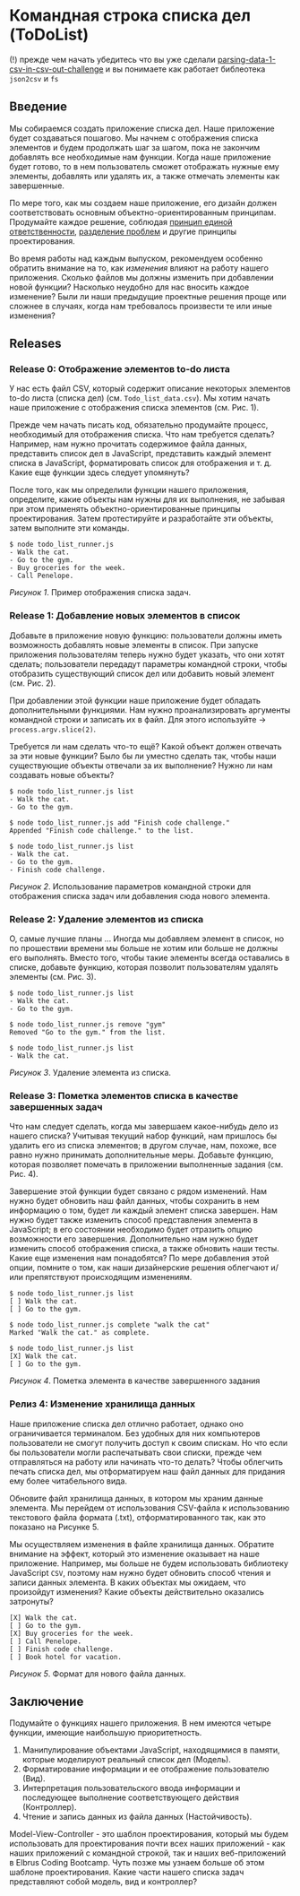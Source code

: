 # Командная строка списка дел (ToDoList)

(!) прежде чем начать убедитесь что вы уже сделали [parsing-data-1-csv-in-csv-out-challenge](../../parsing-data-1-csv-in-csv-out-challenge/) и вы понимаете как работает библеотека `json2csv` и `fs`

## Введение
Мы собираемся создать приложение списка дел. Наше приложение будет создаваться пошагово. Мы начнем с отображения списка элементов и будем продолжать шаг за шагом, пока не закончим добавлять все необходимые нам функции. Когда наше приложение будет готово, то в нем пользователь сможет отображать нужные ему элементы, добавлять или удалять их, а также отмечать элементы как завершенные.

По мере того, как мы создаем наше приложение, его дизайн должен соответствовать основным объектно-ориентированным принципам. Продумайте каждое решение, соблюдая [принцип единой ответственности][wikipedia srp], [разделение проблем][wikipedia soc] и другие принципы проектирования.

Во время работы над каждым выпуском, рекомендуем особенно обратить внимание на то, как *изменения* влияют на работу нашего приложения. Сколько файлов мы должны изменить при добавлении новой функции? Насколько неудобно для нас вносить каждое изменение? Были ли наши предыдущие проектные решения проще или сложнее в случаях, когда нам требовалось произвести те или иные изменения?


## Releases
### Release 0: Отображение элементов to-do листа
У нас есть файл CSV, который содержит описание некоторых элементов to-do листа (списка дел) (см. `Todo_list_data.csv`). Мы хотим начать наше приложение с отображения списка элементов (см. Рис. 1).

Прежде чем начать писать код, обязательно продумайте процесс, необходимый для отображения списка. Что нам требуется сделать? Например, нам нужно прочитать содержимое файла данных, представить список дел в JavaScript, представить каждый элемент списка в JavaScript, форматировать список для отображения и т. д. Какие еще функции здесь следует упомянуть?

После того, как мы определили функции нашего приложения, определите, какие объекты нам нужны для их выполнения, не забывая при этом применять объектно-ориентированные принципы проектирования. Затем протестируйте и разработайте эти объекты, затем выполните эти команды.

```
$ node todo_list_runner.js
- Walk the cat.
- Go to the gym.
- Buy groceries for the week.
- Call Penelope.
```
*Рисунок 1*. Пример отображения списка задач.



### Release 1: Добавление новых элементов в список
Добавьте в приложение новую функцию: пользователи должны иметь возможность добавлять новые элементы в список. При запуске приложения пользователям теперь нужно будет указать, что они хотят сделать; пользователи передадут параметры командной строки, чтобы отобразить существующий список дел или добавить новый элемент (см. Рис. 2).

При добавлении этой функции наше приложение будет обладать дополнительными функциями. Нам нужно проанализировать аргументы командной строки и записать их в файл. Для этого используйте -> `process.argv.slice(2)`.

Требуется ли нам сделать что-то ещё? Какой объект должен отвечать за эти новые функции? Было бы ли уместно сделать так, чтобы наши существующие объекты отвечали за их выполнение? Нужно ли нам создавать новые объекты?


```
$ node todo_list_runner.js list
- Walk the cat.
- Go to the gym.

$ node todo_list_runner.js add "Finish code challenge."
Appended "Finish code challenge." to the list.

$ node todo_list_runner.js list
- Walk the cat.
- Go to the gym.
- Finish code challenge.
```
*Рисунок 2*. Использование параметров командной строки для отображения списка задач или добавления сюда нового элемента.


### Release 2: Удаление элементов из списка
О, самые лучшие планы ... Иногда мы добавляем элемент в список, но по прошествии времени мы больше не хотим или больше не должны его выполнять. Вместо того, чтобы такие элементы всегда оставались в списке, добавьте функцию, которая позволит пользователям удалять элементы (см. Рис. 3).

```
$ node todo_list_runner.js list
- Walk the cat.
- Go to the gym.

$ node todo_list_runner.js remove "gym"
Removed "Go to the gym." from the list.

$ node todo_list_runner.js list
- Walk the cat.
```
*Рисунок 3*. Удаление элемента из списка.


### Release 3: Пометка элементов списка в качестве завершенных задач
Что нам следует сделать, когда мы завершаем какое-нибудь дело из нашего списка? Учитывая текущий набор функций, нам пришлось бы удалить его из списка элементов; в другом случае, нам, похоже, все равно нужно принимать дополнительные меры. Добавьте функцию, которая позволяет помечать в приложении выполненные задания (см. Рис. 4).

Завершение этой функции будет связано с рядом изменений. Нам нужно будет обновить наш файл данных, чтобы сохранить в нем информацию о том, будет ли каждый элемент списка завершен. Нам нужно будет  также изменить способ представления элемента в JavaScript; в его состоянии необходимо будет отразить опцию возможности его завершения. Дополнительно нам нужно будет изменить способ отображения списка, а также обновить наши тесты. Какие еще изменения нам понадобятся? По мере добавления этой опции, помните о том, как наши дизайнерские решения облегчают и/или препятствуют происходящим изменениям.

```
$ node todo_list_runner.js list
[ ] Walk the cat.
[ ] Go to the gym.

$ node todo_list_runner.js complete "walk the cat"
Marked "Walk the cat." as complete.

$ node todo_list_runner.js list
[X] Walk the cat.
[ ] Go to the gym.
```
*Рисунок 4*. Пометка элемента в качестве завершенного задания

### Релиз 4: Изменение хранилища данных
Наше приложение списка дел отлично работает, однако оно ограничивается терминалом. Без удобных для них компьютеров пользователи не смогут получить доступ к своим спискам. Но что если бы пользователи могли распечатывать свои списки, прежде чем отправляться на работу или начинать что-то делать? Чтобы облегчить печать списка дел, мы отформатируем наш файл данных для придания ему более читабельного вида.

Обновите файл хранилища данных, в котором мы храним данные элемента. Мы перейдем от использования CSV-файла к использованию текстового файла формата (.txt), отформатированного так, как это показано на Рисунке 5.

Мы осуществляем изменения в файле хранилища данных. Обратите внимание на эффект, который это изменение оказывает на наше приложение. Например, мы больше не будем использовать библиотеку JavaScript `CSV`, поэтому нам нужно будет обновить способ чтения и записи данных элемента. В каких объектах мы ожидаем, что произойдут изменения? Какие объекты действительно оказались затронуты?



```text
[X] Walk the cat.
[ ] Go to the gym.
[X] Buy groceries for the week.
[ ] Call Penelope.
[ ] Finish code challenge.
[ ] Book hotel for vacation.
```
*Рисунок 5*. Формат для нового файла данных.


## Заключение
Подумайте о функциях нашего приложения. В нем имеются четыре функции, имеющие наибольшую приоритетность.

1. Манипулирование объектами JavaScript, находящимися в памяти, которые моделируют реальный список дел (Модель).
2. Форматирование информации и ее отображение пользователю (Вид).
3. Интерпретация пользовательского ввода информации и последующее выполнение соответствующего действия (Контроллер).
4. Чтение и запись данных из файла данных (Настойчивость).

Model-View-Controller - это шаблон проектирования, который мы будем использовать для проектирования почти всех наших приложений - как наших приложений с командной строкой, так и наших веб-приложений в Elbrus Coding Bootcamp. Чуть позже мы узнаем больше об этом шаблоне проектирования. Какие части нашего списка задач представляют собой модель, вид и контроллер?

[wikipedia soc]: http://en.wikipedia.org/wiki/Separation_of_concerns
[wikipedia srp]: http://en.wikipedia.org/wiki/Single_responsibility_principle
